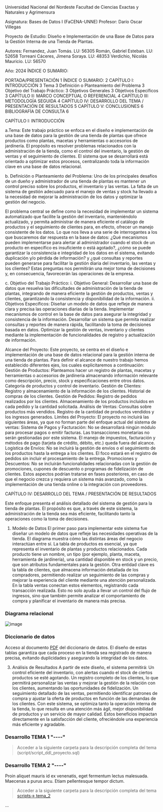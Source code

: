 


Universidad Nacional del Nordeste
Facultad de Ciencias Exactas y Naturales y Agrimensura



Asignatura: Bases de Datos I (FaCENA-UNNE)
Profesor: Darío Oscar Villegas



Proyecto de Estudio: 
Diseño e Implementación de una Base de Datos para la Gestión Interna de una Tienda de Plantas.


Autores:
Fernandez, Juan Tomás.                            LU: 56305
Román, Gabriel Esteban.                           LU: 52658
Torreani Cáceres, Jimena Soraya.                  LU: 48353
Verdichio, Nicolás Mauricio.                      LU: 56570 




Año: 2024
ÍNDICE O SUMARIO:

PORTADA/PRESENTACIÓN	1
ÍNDICE O SUMARIO:	2
CAPÍTULO I: INTRODUCCIÓN	3
   Tema	3
    Definición o Planteamiento del Problema	3
    Objetivo del Trabajo Práctico:	3
    Objetivos Generales	3
    Objetivos Específicos	3
CAPÍTULO II: MARCO CONCEPTUAL O REFERENCIAL	4
CAPÍTULO III: METODOLOGÍA SEGUIDA	4
CAPÍTULO IV: DESARROLLO DEL TEMA / PRESENTACIÓN DE RESULTADOS	5
CAPÍTULO V: CONCLUSIONES	6
BIBLIOGRAFÍA DE CONSULTA	6



CAPÍTULO I: INTRODUCCIÓN

a.Tema:
Este trabajo práctico se enfoca en el diseño e implementación de una base de datos para la gestión de una tienda de plantas que ofrece productos como plantas, macetas y herramientas o accesorios de jardinería. El propósito es resolver problemas relacionados con la administración de la tienda, como el control del inventario, la gestión de ventas y el seguimiento de clientes. El sistema que se desarrollará está orientado a optimizar estos procesos, centralizando toda la información clave en una base de datos relacional.

b. Definición o Planteamiento del Problema:
Uno de los principales desafíos de un dueño y administrador de una tienda de plantas es mantener un control preciso sobre los productos, el inventario y las ventas. La falta de un sistema de gestión adecuado para el manejo de ventas y stock ha llevado a la necesidad de mejorar la administración de los datos y optimizar la gestión del negocio.

El problema central se define como la necesidad de implementar un sistema automatizado que facilite la gestión del inventario, manteniéndolo actualizado, y permita administrar de manera eficiente el catálogo de productos y el seguimiento de clientes para, en efecto, ofrecer un manejo consistente de los datos. Lo que nos lleva a una serie de interrogantes a los que buscaremos dar respuesta en la base de datos: ¿Qué mecanismos pueden implementarse para alertar al administrador cuando el stock de un producto en específico es insuficiente o está agotado?, ¿cómo se puede garantizar la consistencia e integridad de los datos en el sistema, evitando duplicación y/o pérdida de información? y ¿qué consultas y reportes pueden generarse para facilitar la gestión diaria del inventario, las ventas y los clientes? Estas preguntas nos permitirán una mejor toma de decisiones y, en consecuencia, favorecerán las operaciones de la empresa. 
 

c. Objetivo del Trabajo Práctico:
i. Objetivo General:
Desarrollar una base de datos que resuelva las dificultades de administración de la tienda de plantas, integrando de manera eficiente la gestión de productos, ventas y clientes, garantizando la consistencia y disponibilidad de la información.
ii. Objetivos Específicos:
Diseñar un modelo de datos que refleje de manera clara y precisa las operaciones diarias de la tienda.
Implementar mecanismos de control en la base de datos para asegurar la integridad y consistencia de la información.
Desarrollar un sistema que permita realizar consultas y reportes de manera rápida, facilitando la toma de decisiones basada en datos.
Optimizar la gestión de ventas, inventario y clientes mediante la implementación de funcionalidades de registro y actualización de información.

Alcance del Proyecto:
Este proyecto, se centra en el diseño e implementación de una base de datos relacional para la gestión interna de una tienda de plantas. Para definir el alcance de nuestro trabajo hemos establecido diferentes ejes, los cuales explicitaremos a continuación:
Gestión de Productos: Planteamos hacer un registro de plantas, macetas y herramientas o accesorios de jardinería almacenando información relevante como descripción, precio, stock y especificaciones entre otros datos. Categoría de productos y control de inventario.
Gestión de Clientes: Registro y almacenamiento de la información de los clientes. Historial de compras de los clientes.
Gestión de Pedidos: Registro de pedidos realizados por los clientes. Almacenamiento de los productos incluidos en cada pedido y la cantidad solicitada.
Análisis de Ventas: Consultas sobre productos más vendidos. Registro de la cantidad de productos vendidos y los ingresos generados.
Límites del Proyecto: 
El proyecto no incluirá las siguientes áreas, ya que no forman parte del enfoque actual del sistema de ventas:
Sistema de Pagos y Facturación: No se desarrollará ningún módulo para procesar pagos o emitir facturas. Las transacciones monetarias no serán gestionadas por este sistema. El manejo de impuestos, facturación y métodos de pago (tarjeta de crédito, débito, etc.) queda fuera del alcance.
Logística de Envíos: No se incluirá la gestión de envíos o el seguimiento de los productos hasta la entrega a los clientes. El foco estará en el registro de pedidos sin incluir el procesamiento de la entrega.
Promociones y Descuentos: No se incluirán funcionalidades relacionadas con la gestión de promociones, cupones de descuento o programas de fidelización de clientes.
Estos aspectos podrían tratarse en fases posteriores, en caso de que el negocio crezca y requiera un sistema más avanzado, como la implementación de una tienda online o la integración con proveedores.


CAPÍTULO IV: DESARROLLO DEL TEMA / PRESENTACIÓN DE RESULTADOS 

Este enfoque presenta el análisis detallado del sistema de gestión para la tienda de plantas.
El propósito es que, a través de este sistema, la administración de la tienda sea más eficiente, facilitando tanto la operaciones como la toma de decisiones.
1. Modelo de Datos
El primer paso para implementar este sistema fue diseñar un modelo de datos que refleje las necesidades operativas de la tienda.
El diagrama muestra cómo las distintas áreas del negocio interactúan entre sí. La tabla de productos es esencial, ya que representa el inventario de plantas y productos relacionados. Cada producto tiene un nombre, un tipo (por ejemplo, planta, maceta, herramienta de jardinería), una cantidad disponible en stock y un precio, que son atributos fundamentales para la gestión.
Otra entidad clave es la tabla de clientes, que almacena información detallada de los compradores, permitiendo realizar un seguimiento de las compras y mejorar la experiencia del cliente mediante una atención personalizada.
En la tabla ventas conectan estos elementos, registrando cada transacción realizada. Esto no solo ayuda a llevar un control del flujo de ingresos, sino que también permite analizar el comportamiento de compra y planificar el inventario de manera más precisa.


### Diagrama relacional

![image](https://github.com/user-attachments/assets/2eb35ed2-1a16-4bf9-970a-93524f152c3f)





### Diccionario de datos

Acceso al documento [PDF](Docs/diccionario_datos_tiendaPlantas.pdf) del diccionario de datos.
El diseño de estas tablas garantiza que cada proceso en la tienda sea registrado de manera precisa, evitando duplicidades y asegurando la integridad de los datos.



3. Análisis de Resultados
A partir de este diseño, el sistema permitirá:
Un control eficiente del inventario, con alertas cuando el stock de ciertos productos se esté agotando.
Un registro completo de los clientes, lo que permitirá personalizar las ventas y mejorar la gestión de la relación con los clientes, aumentando las oportunidades de fidelización.
Un seguimiento detallado de las ventas, permitiendo identificar patrones de compra y ajustar la oferta de productos en función de las demandas de los clientes.
Con este sistema, se optimiza tanto la operación interna de la tienda, lo que resulta en una atención  más ágil, mejor disponibilidad de productos y un servicio de mayor calidad. Estos beneficios impactan directamente en la satisfacción del cliente, ofreciéndole una experiencia más eficiente y agradable.








### Desarrollo TEMA 1 "----"

> Acceder a la siguiente carpeta para la descripción completa del tema (script/script_ddl_proyecto.sql)

### Desarrollo TEMA 2 "----"

Proin aliquet mauris id ex venenatis, eget fermentum lectus malesuada. Maecenas a purus arcu. Etiam pellentesque tempor dictum. 

> Acceder a la siguiente carpeta para la descripción completa del tema [scripts-> tema_2](script/tema02_nombre_tema)

... 




